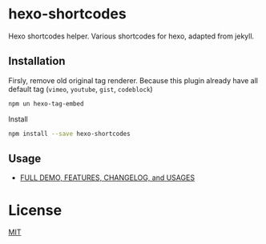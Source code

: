 # hexo-shortcodes
Hexo shortcodes helper. Various shortcodes for hexo, adapted from jekyll.

## Installation
Firsly, remove old original tag renderer. Because this plugin already have all default tag (`vimeo`, `youtube`, `gist`, `codeblock`)

```bash
npm un hexo-tag-embed
```

Install

```bash
npm install --save hexo-shortcodes
```

## Usage
- [FULL DEMO, FEATURES, CHANGELOG, and USAGES](https://www.webmanajemen.com/docs/hexo-shortcodes)

License
=======

[MIT](LICENSE)
